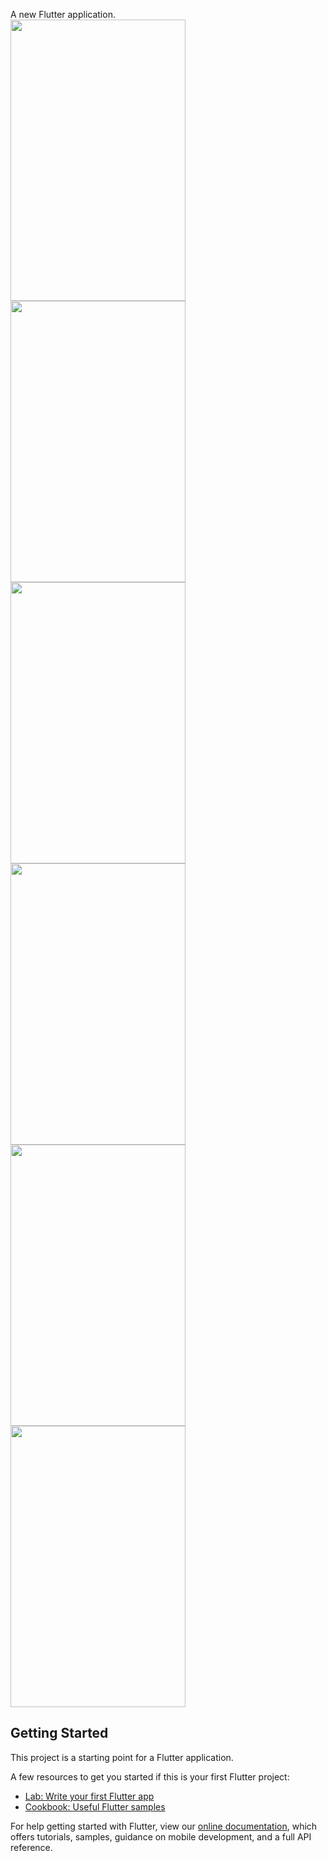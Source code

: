 
A new Flutter application.<br>
<img src="https://github.com/lanhuzi9999/FlutterAppMarket/blob/master/images/Screenshot07.jpg" width="280" height="450" />
<img src="https://github.com/lanhuzi9999/FlutterAppMarket/blob/master/images/Screenshot01.jpg" width="280" height="450" />
<img src="https://github.com/lanhuzi9999/FlutterAppMarket/blob/master/images/Screenshot02.jpg" width="280" height="450" /><br>
<img src="https://github.com/lanhuzi9999/FlutterAppMarket/blob/master/images/Screenshot03.jpg" width="280" height="450" />
<img src="https://github.com/lanhuzi9999/FlutterAppMarket/blob/master/images/Screenshot04.jpg" width="280" height="450" />
<img src="https://github.com/lanhuzi9999/FlutterAppMarket/blob/master/images/Screenshot05.jpg" width="280" height="450" />
## Getting Started

This project is a starting point for a Flutter application.

A few resources to get you started if this is your first Flutter project:

- [Lab: Write your first Flutter app](https://flutter.dev/docs/get-started/codelab)
- [Cookbook: Useful Flutter samples](https://flutter.dev/docs/cookbook)

For help getting started with Flutter, view our 
[online documentation](https://flutter.dev/docs), which offers tutorials, 
samples, guidance on mobile development, and a full API reference.
